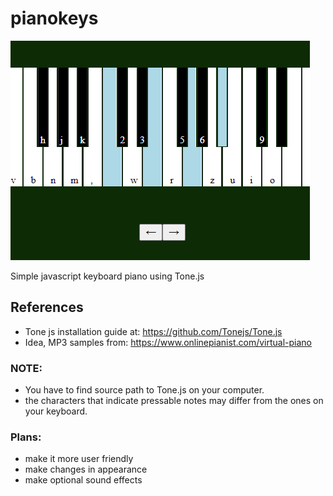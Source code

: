 # pianokeys

![thumbnail](./thumbnail.png)

Simple javascript keyboard piano using Tone.js
## References

- Tone js installation guide at: https://github.com/Tonejs/Tone.js
- Idea, MP3 samples from: https://www.onlinepianist.com/virtual-piano

### NOTE:

- You have to find source path to Tone.js on your computer.
- the characters that indicate pressable notes may differ from the ones on your keyboard.

### Plans:

- make it more user friendly
- make changes in appearance
- make optional sound effects